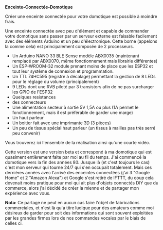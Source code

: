 <b>Enceinte-Connectée-Domotique</b>

Créer une enceinte connectée pour votre domotique est possible à moindre frais.

Une enceinte connectée avec peu d'élément et capable de commander votre domotique sans passer par un serveur externe est faisable
facilement avec des éléments Arduino et un peu d'électronique.
Cette borne (appelons la comme cela) est principalement composée de 2 processeurs.

- Un Arduino NANO 33 BLE Sense modèle ABX0035 (maintenant remplacé par ABX0070, même fonctionnement mais librairie différentes)
- Un ESP-WROOM-32 module prenant moins de place que les ESP32 et tout leur système de connexion et programmation.
- Un TTL 74HC595 (registre à décalage) permettant la gestion de 8 LEDs pour le réglage du volume (principalement)
- 9 LEDs dont une RVB piloté par 3 transistors afin de ne pas surcharger les GPIO de l'ESP32
- Quelques resistances
- des connecteurs
- Une alimentation secteur à sortie 5V 1,5A ou plus (1A permet le fonctionnement, mais il est préférable de garder une marge)
- Un haut parleur
- Un boitier fait avec une imprimante 3D (3 pièces)
- Un peu de tissus spécial haut parleur (un tissus à mailles pas très serré peu convenir)

Vous trouverez ici l'ensemble de la réalisation ainsi qu'une courte vidéo.

Cette version est une version beta et correspond à ma domotique qui est quasiment entièrement faite par moi au fil du temps.
J'ai commencé la domotique vers la fin des années 80. Jusque là (et c'est toujours le cas) c'est mon serveur qui tourne 24/7 qui s'en occupait totalement.
Mais ces dernières années avec l'arrivé des enceintes connectées (j'ai 3 "Google Home" et 2 "Amazon Alexa") et Google s'est retiré de IFTTT,
du coup cela devenait moins pratique pour moi qui ait plus d'objets connectés DIY que du commerce, alors j'ai décidé de créer la mienne et de partager mon expérience avec vous.

<b>Nota:</b> Ce partage ne peut en aucun cas faire l'objet de fabrications commerciales, et n'est là qu'a titre ludique pour des amateurs comme moi désireux de garder
pour soit des informations qui sont souvent exploitées par les grandes firmes lors de nos commandes vocales par le biais de celles ci.
